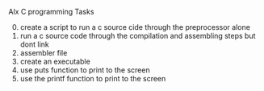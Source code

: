 Alx C programming Tasks

0) create a script to run a c source cide through the preprocessor alone
1) run a c source code through the compilation and assembling steps but dont link 
2) assembler file
3) create an executable
4) use puts function to print to the screen
5) use the printf function to print to the screen
